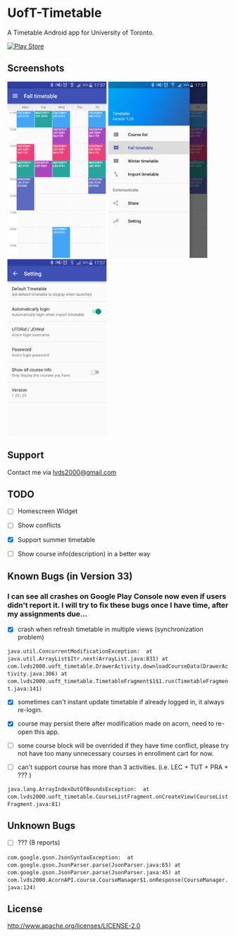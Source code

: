 # UofT-Timetable
A Timetable Android app for University of Toronto.

[![Play Store](http://imgur.com/utWa1co.png "Play Store")](https://play.google.com/store/apps/details?id=com.lvds2000.utsccsuntility)

## Screenshots

<img src="screenshots/1.png" height="400" alt="Screenshot"/> <img src="screenshots/2.png" height="400" alt="Screenshot"/> <img src="screenshots/3.png" height="400" alt="Screenshot"/>

## Support
Contact me via lvds2000@gmail.com

## TODO

 - [ ] Homescreen Widget

 - [ ] Show conflicts

 - [x] Support summer timetable  
 
 - [ ] Show course info(description) in a better way

## Known Bugs (in Version 33)
### I can see all crashes on Google Play Console now even if users didn't report it. I will try to fix these bugs once I have time, after my assignments due...
 
  - [x] crash when refresh timetable in multiple views (synchronization problem)
  
  `
  java.util.ConcurrentModificationException: 
  at java.util.ArrayList$Itr.next(ArrayList.java:831)
  at com.lvds2000.uoft_timetable.DrawerActivity.downloadCourseData(DrawerActivity.java:306)
  at com.lvds2000.uoft_timetable.TimetableFragment$1$1.run(TimetableFragment.java:141)
  `
  - [x] sometimes can't instant update timetable if already logged in, it always re-login.
  
  - [x] course may persist there after modification made on acorn, need to re-open this app.
  
  - [ ] some course block will be overrided if they have time conflict, please try not have too many unnecessary courses in enrollment cart for now.
  - [ ] can't support course has more than 3 activities. (i.e. LEC + TUT + PRA + ??? )
  
  `
  java.lang.ArrayIndexOutOfBoundsException: 
  at com.lvds2000.uoft_timetable.CourseListFragment.onCreateView(CourseListFragment.java:81)
  `
 ## Unknown Bugs
 
  - [ ] ??? (8 reports)
  
  `
  com.google.gson.JsonSyntaxException: 
  at com.google.gson.JsonParser.parse(JsonParser.java:65)
  at com.google.gson.JsonParser.parse(JsonParser.java:45)
  at com.lvds2000.AcornAPI.course.CourseManager$1.onResponse(CourseManager.java:124)
  `
  
 ## License

http://www.apache.org/licenses/LICENSE-2.0
